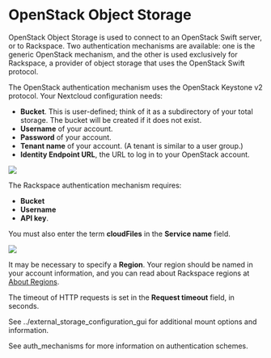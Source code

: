 OpenStack Object Storage
========================

OpenStack Object Storage is used to connect to an OpenStack Swift
server, or to Rackspace. Two authentication mechanisms are available:
one is the generic OpenStack mechanism, and the other is used
exclusively for Rackspace, a provider of object storage that uses the
OpenStack Swift protocol.

The OpenStack authentication mechanism uses the OpenStack Keystone v2
protocol. Your Nextcloud configuration needs:

-   **Bucket**. This is user-defined; think of it as a subdirectory of
    your total storage. The bucket will be created if it does not exist.
-   **Username** of your account.
-   **Password** of your account.
-   **Tenant name** of your account. (A tenant is similar to a
    user group.)
-   **Identity Endpoint URL**, the URL to log in to your
    OpenStack account.

![](images/openstack.png)

The Rackspace authentication mechanism requires:

-   **Bucket**
-   **Username**
-   **API key**.

You must also enter the term **cloudFiles** in the **Service name**
field.

![](images/rackspace.png)

It may be necessary to specify a **Region**. Your region should be named
in your account information, and you can read about Rackspace regions at
[About Regions](https://support.rackspace.com/how-to/about-regions/).

The timeout of HTTP requests is set in the **Request timeout** field, in
seconds.

See ../external\_storage\_configuration\_gui for additional mount
options and information.

See auth\_mechanisms for more information on authentication schemes.
